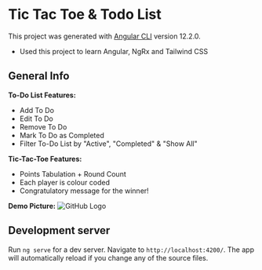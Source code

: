 # Tic Tac Toe & Todo List

This project was generated with [Angular CLI](https://github.com/angular/angular-cli) version 12.2.0. <br />
* Used this project to learn Angular, NgRx and Tailwind CSS 

## General Info
**To-Do List Features:** 
* Add To Do 
* Edit To Do
* Remove To Do
* Mark To Do as Completed
* Filter To-Do List by "Active", "Completed" & "Show All"

**Tic-Tac-Toe Features:** 
* Points Tabulation + Round Count
* Each player is colour coded
* Congratulatory message for the winner! 

**Demo Picture:**
![GitHub Logo](/src/logo.png)

## Development server

Run `ng serve` for a dev server. Navigate to `http://localhost:4200/`. The app will automatically reload if you change any of the source files.
